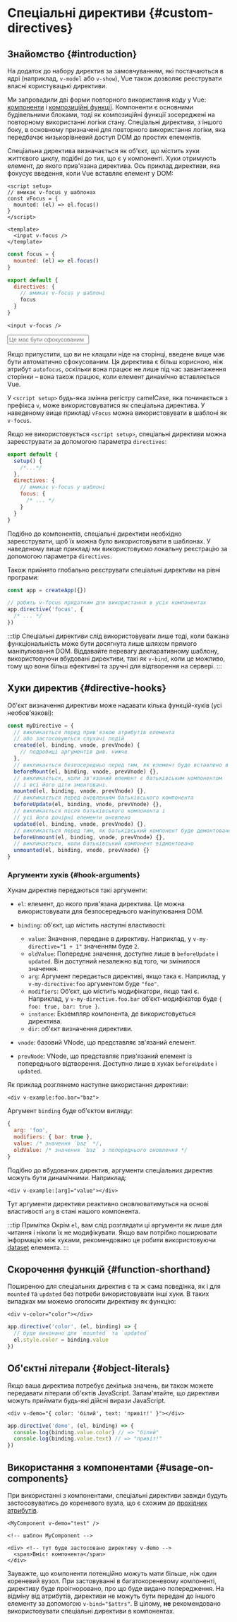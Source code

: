# Спеціальні директиви {#custom-directives}

<script setup>
const vFocus = {
  mounted: el => {
    el.focus()
  }
}
</script>

## Знайомство {#introduction}

На додаток до набору директив за замовчуванням, які постачаються в ядрі (наприклад, `v-model` або `v-show`), Vue також дозволяє реєструвати власні користувацькі директиви.

Ми запровадили дві форми повторного використання коду у Vue: [компоненти](/guide/essentials/component-basics.html) і [композиційні функції](./composables). Компоненти є основними будівельними блоками, тоді як композиційні функції зосереджені на повторному використанні логіки стану. Спеціальні директиви, з іншого боку, в основному призначені для повторного використання логіки, яка передбачає низькорівневий доступ DOM до простих елементів.

Спеціальна директива визначається як об'єкт, що містить хуки життєвого циклу, подібні до тих, що є у компоненті. Хуки отримують елемент, до якого прив'язана директива. Ось приклад директиви, яка фокусує введення, коли Vue вставляє елемент у DOM:

<div class="composition-api">

```vue
<script setup>
// вмикає v-focus у шаблонах
const vFocus = {
  mounted: (el) => el.focus()
}
</script>

<template>
  <input v-focus />
</template>
```

</div>

<div class="options-api">

```js
const focus = {
  mounted: (el) => el.focus()
}

export default {
  directives: {
    // вмикає v-focus у шаблоні
    focus
  }
}
```

```vue-html
<input v-focus />
```

</div>

<div class="demo">
  <input v-focus placeholder="Це має бути сфокусованим" />
</div>

Якщо припустити, що ви не клацали ніде на сторінці, введене вище має бути автоматично сфокусованим. Ця директива є більш корисною, ніж атрибут `autofocus`, оскільки вона працює не лише під час завантаження сторінки – вона також працює, коли елемент динамічно вставляється Vue.

<div class="composition-api">

У `<script setup>` будь-яка змінна регістру camelCase, яка починається з префікса `v`, може використовуватися як спеціальна директива. У наведеному вище прикладі `vFocus` можна використовувати в шаблоні як `v-focus`.

Якщо не використовується `<script setup>`, спеціальні директиви можна зареєструвати за допомогою параметра `directives`:

```js
export default {
  setup() {
    /*...*/
  },
  directives: {
    // вмикає v-focus у шаблоні
    focus: {
      /* ... */
    }
  }
}
```

</div>

<div class="options-api">

Подібно до компонентів, спеціальні директиви необхідно зареєструвати, щоб їх можна було використовувати в шаблонах. У наведеному вище прикладі ми використовуємо локальну реєстрацію за допомогою параметра `directives`.

</div>

Також прийнято глобально реєструвати спеціальні директиви на рівні програми:

```js
const app = createApp({})

// робить v-focus придатним для використання в усіх компонентах
app.directive('focus', {
  /* ... */
})
```

:::tip
Спеціальні директиви слід використовувати лише тоді, коли бажана функціональність може бути досягнута лише шляхом прямого маніпулювання DOM. Віддавайте перевагу декларативному шаблону, використовуючи вбудовані директиви, такі як `v-bind`, коли це можливо, тому що вони більш ефективні та зручні для відтворення на сервері.
:::

## Хуки директив {#directive-hooks}

Об'єкт визначення директиви може надавати кілька функцій-хуків (усі необов'язкові):

```js
const myDirective = {
  // викликається перед прив'язкою атрибутів елемента
  // або застосовуються слухачі подій
  created(el, binding, vnode, prevVnode) {
    // подробиці аргументів див. нижче
  },
  // викликається безпосередньо перед тим, як елемент буде вставлено в DOM.
  beforeMount(el, binding, vnode, prevVnode) {},
  // викликається, коли зв'язаний елемент є батьківським компонентом
  // і всі його діти змонтовані.
  mounted(el, binding, vnode, prevVnode) {},
  // викликається перед оновленням батьківського компонента
  beforeUpdate(el, binding, vnode, prevVnode) {},
  // викликається після батьківського компонента і
  // усі його дочірні елементи оновлено
  updated(el, binding, vnode, prevVnode) {},
  // викликається перед тим, як батьківський компонент буде демонтовано
  beforeUnmount(el, binding, vnode, prevVnode) {},
  // викликається, коли батьківський компонент відмонтовано
  unmounted(el, binding, vnode, prevVnode) {}
}
```

### Аргументи хуків {#hook-arguments}

Хукам директив передаються такі аргументи:

- `el`: елемент, до якого прив'язана директива. Це можна використовувати для безпосереднього маніпулювання DOM.

- `binding`: об'єкт, що містить наступні властивості:

  - `value`: Значення, передане в директиву. Наприклад, у `v-my-directive="1 + 1"` значенням буде `2`.
  - `oldValue`: Попереднє значення, доступне лише в `beforeUpdate` і `updated`. Він доступний незалежно від того, чи змінилося значення.
  - `arg`: Аргумент передається директиві, якщо така є. Наприклад, у `v-my-directive:foo` аргументом буде `"foo"`.
  - `modifiers`: Об’єкт, що містить модифікатори, якщо такі є. Наприклад, у `v-my-directive.foo.bar` об’єкт-модифікатор буде `{ foo: true, bar: true }`.
  - `instance`: Екземпляр компонента, де використовується директива.
  - `dir`: об'єкт визначення директиви.

- `vnode`: базовий VNode, що представляє зв'язаний елемент.
- `prevNode`: VNode, що представляє прив'язаний елемент із попереднього відтворення. Доступно лише в хуках `beforeUpdate` і `updated`.

Як приклад розглянемо наступне використання директиви:

```vue-html
<div v-example:foo.bar="baz">
```

Аргумент `binding` буде об'єктом вигляду:

```js
{
  arg: 'foo',
  modifiers: { bar: true },
  value: /* значення `baz` */,
  oldValue: /* значення `baz` з попереднього оновлення */
}
```

Подібно до вбудованих директив, аргументи спеціальних директив можуть бути динамічними. Наприклад:

```vue-html
<div v-example:[arg]="value"></div>
```

Тут аргументи директиви реактивно оновлюватимуться на основі властивості `arg` в стані нашого компонента.

:::tip Примітка
Окрім `el`, вам слід розглядати ці аргументи як лише для читання і ніколи їх не модифікувати. Якщо вам потрібно поширювати інформацію між хуками, рекомендовано це робити використовуючи [dataset](https://developer.mozilla.org/en-US/docs/Web/API/HTMLElement/dataset) елемента.
:::

## Скорочення функцій {#function-shorthand}

Поширеною для спеціальних директив є та ж сама поведінка, як і для  `mounted` та `updated` без потреби використовувати інші хуки. В таких випадках ми можемо оголосити директиву як функцію:

```vue-html
<div v-color="color"></div>
```

```js
app.directive('color', (el, binding) => {
  // буде виконано для `mounted` та `updated`
  el.style.color = binding.value
})
```

## Об'єктні літерали {#object-literals}

Якщо ваша директива потребує декілька значень, ви також можете передавати літерали об'єктів JavaScript. Запам'ятайте, що директиви можуть приймати будь-які дійсні вирази JavaScript.

```vue-html
<div v-demo="{ color: 'білий', text: 'привіт!' }"></div>
```

```js
app.directive('demo', (el, binding) => {
  console.log(binding.value.color) // => "білий"
  console.log(binding.value.text) // => "привіт!"
})
```

## Використання з компонентами {#usage-on-components}

При використанні з компонентами, спеціальні директиви завжди будуть застосовуватись до кореневого вузла, що є схожим до [прохідних атрибутів](/guide/components/attrs.html).

```vue-html
<MyComponent v-demo="test" />
```

```vue-html
<!-- шаблон MyComponent -->

<div> <!-- тут буде застосовано директиву v-demo -->
  <span>Вміст компонента</span>
</div>
```

Зауважте, що компоненти потенційно можуть мати більше, ніж один кореневий вузол. При застовуванні в багатокореневому компоненті, директиву буде проігноровано, про що буде видано попередження. На відміну від атрибутів, директиви не можуть бути передані до іншого елементу за допомогою `v-bind="$attrs"`. В цілому, **не** рекомендовано використовувати спеціальні директиви в компонентах.  

